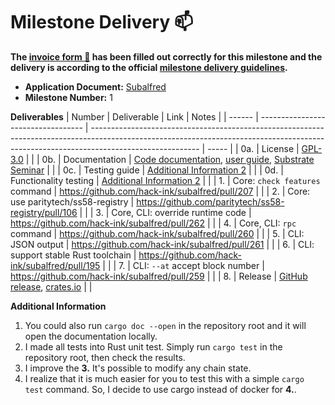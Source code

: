 # Milestone Delivery :mailbox:

**The [invoice form :pencil:](https://docs.google.com/forms/d/e/1FAIpQLSfmNYaoCgrxyhzgoKQ0ynQvnNRoTmgApz9NrMp-hd8mhIiO0A/viewform) has been filled out correctly for this milestone and the delivery is according to the official [milestone delivery guidelines](https://github.com/w3f/Grants-Program/blob/master/docs/milestone-deliverables-guidelines.md).**

* **Application Document:** [Subalfred](https://github.com/w3f/Grants-Program/blob/master/applications/subalfred.md)
* **Milestone Number:** 1

**Deliverables**
| Number | Deliverable                        | Link                                                                                                                                                                                    | Notes |
| ------ | ---------------------------------- | --------------------------------------------------------------------------------------------------------------------------------------------------------------------------------------- | ----- |
| 0a.    | License                            | [GPL-3.0](https://github.com/hack-ink/subalfred/blob/main/LICENSE)                                                                                                                      |       |
| 0b.    | Documentation                      | [Code documentation](https://docs.rs/releases/search?query=subalfred), [user guide](https://subalfred.hack.ink), [Substrate Seminar](https://www.crowdcast.io/e/substrate-seminar-2/26) |       |
| 0c.    | Testing guide                      | [Additional Information 2](#26)                                                                                                                                                         |       |
| 0d.    | Functionality testing              | [Additional Information 2](#26)                                                                                                                                                         |       |
| 1.     | Core: `check features` command     | https://github.com/hack-ink/subalfred/pull/207                                                                                                                                          |       |
| 2.     | Core: use paritytech/ss58-registry | https://github.com/paritytech/ss58-registry/pull/106                                                                                                                                    |       |
| 3.     | Core, CLI: override runtime code   | https://github.com/hack-ink/subalfred/pull/262                                                                                                                                          |       |
| 4.     | Core, CLI: `rpc` command           | https://github.com/hack-ink/subalfred/pull/260                                                                                                                                          |       |
| 5.     | CLI: JSON output                   | https://github.com/hack-ink/subalfred/pull/261                                                                                                                                          |       |
| 6.     | CLI: support stable Rust toolchain | https://github.com/hack-ink/subalfred/pull/195                                                                                                                                          |       |
| 7.     | CLI: `--at` accept block number    | https://github.com/hack-ink/subalfred/pull/259                                                                                                                                          |       |
| 8.     | Release                            | [GitHub release](https://github.com/hack-ink/subalfred/releases), [crates.io](https://crates.io/crates/subalfred)                                                                       |       |

**Additional Information**
1. You could also run `cargo doc --open` in the repository root and it will open the documentation locally.
2. I made all tests into Rust unit test. Simply run `cargo test` in the repository root, then check the results.
3. I improve the **3.** It's possible to modify any chain state.
4. I realize that it is much easier for you to test this with a simple `cargo test` command. So, I decide to use cargo instead of docker for **4.**.
